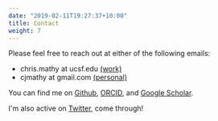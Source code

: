 ```yaml
---
date: "2019-02-11T19:27:37+10:00"
title: Contact
weight: 7
---
```


Please feel free to reach out at either of the following emails:

- chris.mathy at ucsf.edu [(work)](mailto:chris.mathy@ucsf.edu)
- cjmathy at gmail.com [(personal)](mailto:cjmathy@gmail.com)

You can find me on [Github](https://github.com/cjmathy), [ORCID](http://orcid.org/0000-0002-5546-9733), and [Google Scholar]().

I'm also active on [Twitter](https://twitter.com/cjmathy), come through!
